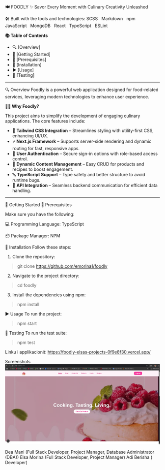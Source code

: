 🍽️ FOODLY
✨ Savor Every Moment with Culinary Creativity Unleashed

🛠️ Built with the tools and technologies:
SCSS   Markdown   npm   JavaScript   MongoDB   React   TypeScript   ESLint

**📚 Table of Contents**

- 🔍 [Overview]
- 🚀 [Getting Started]
- 🧰 [Prerequisites]
- 🔧 [Installation]
- ▶️ [Usage]
- 🧪 [Testing]

-------------------------------------------------------------------------------------------------
🔍 Overview
Foodly is a powerful web application designed for food-related services, leveraging modern technologies to enhance user experience.

**🧑‍🍳 Why Foodly?**

This project aims to simplify the development of engaging culinary applications. The core features include:

- 🎨 **Tailwind CSS Integration** – Streamlines styling with utility-first CSS, enhancing UI/UX.
- ⚡ **Next.js Framework** – Supports server-side rendering and dynamic routing for fast, responsive apps.
- 🔐 **User Authentication** – Secure sign-in options with role-based access control.
- 🍲 **Dynamic Content Management** – Easy CRUD for products and recipes to boost engagement.
- 🔤 **TypeScript Support** – Type safety and better structure to avoid runtime bugs.
- 🔌 **API Integration** – Seamless backend communication for efficient data handling.
------------------------------------------------------------------------------------------------
🚀 Getting Started
🧰 Prerequisites

Make sure you have the following:

💻 Programming Language: TypeScript

📦 Package Manager: NPM

🔧 Installation
Follow these steps:

1. Clone the repository:
  > git clone https://github.com/emorina1/foodly
2. Navigate to the project directory:
  > cd foodly
3. Install the dependencies using npm:
  > npm install

▶️ Usage
To run the project:
>npm start

🧪 Testing
To run the test suite:
>npm test 

Linku i applikacionit:
https://foodly-elsas-projects-0f9e8f30.vercel.app/

Screenshots
![App Screenshot](./screenshots/preview.png)

Dea Mani (Full Stack Developer, Project Manager, Database Administrator (DBA))
Elsa Morina (Full Stack Developer, Project Manager)
Adi Berisha ( Developer)

